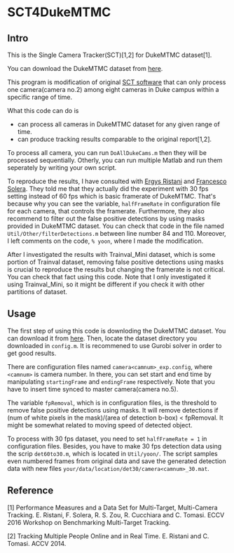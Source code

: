 # SCT4DukeMTMC

## Intro

This is the Single Camera Tracker(SCT)[1,2] for DukeMTMC dataset[1].

You can download the DukeMTMC dataset from [here](http://vision.cs.duke.edu/DukeMTMC/).

This program is modification of original [SCT software](http://vision.cs.duke.edu/DukeMTMC/data/demo_code/SCT.zip) that can only process one camera(camera no.2) among eight cameras in Duke campus within a specific range of time.

What this code can do is

- can process all cameras in DukeMTMC dataset for any given range of time.
- can produce tracking results comparable to the original report[1,2].

To process all camera, you can run `DoAllDukeCams.m` then they will be processed sequentially. Otherly, you can run multiple Matlab and run them seperately by writing your own script.

To reproduce the results, I have consulted with [Ergys Ristani](mailto:ristani@cs.duke.edu) and [Francesco Solera](mailto:francesco.solera@unimore.it). They told me that they actually did the experiment with 30 fps setting instead of 60 fps which is basic framerate of DukeMTMC. That's because why you can see the variable, `halfFrameRate` in configuration file for each camera, that controls the framerate. Furthermore, they also recommend to filter out the false positive detections by using masks provided in DukeMTMC dataset. You can check that code in the file named `Util/Other/filterDetections.m` between line number 84 and 110. Moreover, I left comments on the code, `% yoon`, where I made the modification.

After I investigated the results with Trainval_Mini dataset, which is some portion of Trainval dataset, removing false positive detections using masks is crucial to reproduce the results but changing the framerate is not critical. You can check that fact using this code. Note that I only investigated it using Trainval_Mini, so it might be different if you check it with other partitions of dataset.

## Usage

The first step of using this code is downloding the DukeMTMC dataset. You can download it from [here](http://vision.cs.duke.edu/DukeMTMC/). Then, locate the dataset directory you downloaded in `config.m`. It is recommened to use Gurobi solver in order to get good results.

There are configuration files named `camera<camnum>_exp.config`, where `<camnum>` is camera number. In there, you can set start and end time by manipulating `startingFrame` and `endingFrame` respectively. Note that you have to insert time synced to master camera(camera no.5).

The variable `fpRemoval`, which is in configuration files, is the threshold to remove false positive detections using masks. It will remove detections if (num of white pixels in the mask)/(area of detection b-box) < fpRemoval. It might be somewhat related to moving speed of detected object.

To process with 30 fps dataset, you need to set `halfFrameRate = 1` in configuration files. Besides, you have to make 30 fps detection data using the scrip `det60to30.m`, which is located in `Util/yoon/`. The script samples even numbered frames from original data and save the generated detection data with new files `your/data/location/det30/camera<camnum>_30.mat`.

## Reference

[1] Performance Measures and a Data Set for Multi-Target, Multi-Camera Tracking. E. Ristani, F. Solera, R. S. Zou, R. Cucchiara and C. Tomasi. ECCV 2016 Workshop on Benchmarking Multi-Target Tracking.

[2] Tracking Multiple People Online and in Real Time. E. Ristani and C. Tomasi. ACCV 2014.
